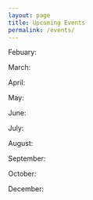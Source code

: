 ```yaml
---
layout: page
title: Upcoming Events
permalink: /events/
---
```


Febuary:

March:

April:

May:

June:

July:

August:

September:

October:

December:
